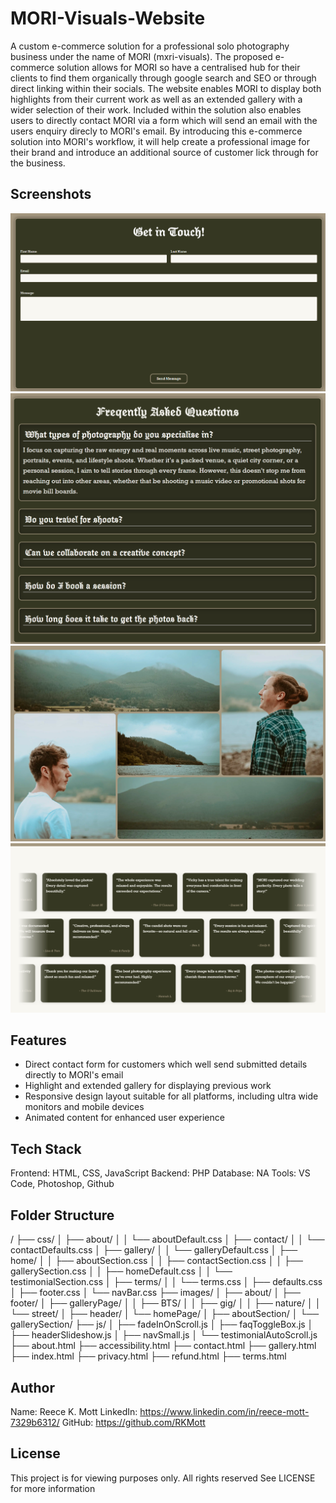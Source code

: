 # MORI-Visuals-Website

A custom e-commerce solution for a professional solo photography business under the name of MORI (mxri-visuals). The proposed e-commerce solution allows for MORI so have a centralised hub for their clients to find them organically through google search and SEO or through direct linking within their socials. The website enables MORI to display both highlights from their current work as well as an extended gallery with a wider selection of their work. Included within the solution also enables users to directly contact MORI via a form which will send an email with the users enquiry direcly to MORI's email. By introducing this e-commerce solution into MORI's workflow, it will help create a professional image for their brand and introduce an additional source of customer lick through for the business.

## Screenshots

![contact page](screenshots/contact-form.png)
![about page](screenshots/faq-section.png)
![gallery page](screenshots/gallery-grid-layout.png)
![home page](screenshots/testimonial-slideshow.png)

## Features

  -  Direct contact form for customers which well send submitted details directly to MORI's email
  -  Highlight and extended gallery for displaying previous work
  -  Responsive design layout suitable for all platforms, including ultra wide monitors and mobile devices
  -  Animated content for enhanced user experience 

## Tech Stack

Frontend: HTML, CSS, JavaScript
Backend: PHP
Database: NA
Tools: VS Code, Photoshop, Github

## Folder Structure

/
├── css/
│   ├── about/
│   │   └── aboutDefault.css
│   ├── contact/
│   │   └── contactDefaults.css
│   ├── gallery/
│   │   └── galleryDefault.css
│   ├── home/
│   │   ├── aboutSection.css
│   │   ├── contactSection.css
│   │   ├── gallerySection.css
│   │   ├── homeDefault.css
│   │   └── testimonialSection.css
│   ├── terms/
│   │   └── terms.css
│   ├── defaults.css
│   ├── footer.css
│   └── navBar.css
├── images/
│   ├── about/
│   ├── footer/
│   ├── galleryPage/
│   │   ├── BTS/
│   │   ├── gig/
│   │   ├── nature/
│   │   └── street/
│   ├── header/
│   └── homePage/
│       ├── aboutSection/
│       └── gallerySection/
├── js/
│   ├── fadeInOnScroll.js
│   ├── faqToggleBox.js
│   ├── headerSlideshow.js
│   ├── navSmall.js
│   └── testimonialAutoScroll.js
├── about.html
├── accessibility.html
├── contact.html
├── gallery.html
├── index.html
├── privacy.html
├── refund.html
├── terms.html


## Author
Name:      Reece K. Mott
LinkedIn:  https://www.linkedin.com/in/reece-mott-7329b6312/
GitHub:    https://github.com/RKMott

## License

This project is for viewing purposes only.
All rights reserved
See LICENSE for more information



